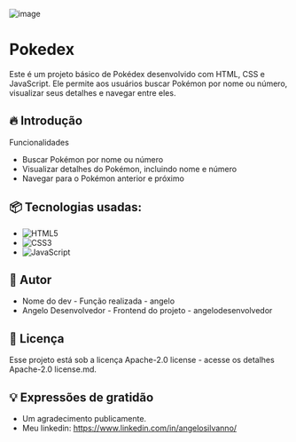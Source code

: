 ![image](https://github.com/angelodesenvolvedor/Pokedex/assets/98216100/e4b0d63f-6d5a-4b46-b14a-e686fdab5fac)

# Pokedex

Este é um projeto básico de Pokédex desenvolvido com HTML, CSS e JavaScript. Ele permite aos usuários buscar Pokémon por nome ou número, visualizar seus detalhes e navegar entre eles.

## 🔥 Introdução

Funcionalidades
* Buscar Pokémon por nome ou número
* Visualizar detalhes do Pokémon, incluindo nome e número
* Navegar para o Pokémon anterior e próximo

## 📦 Tecnologias usadas:

* ![HTML5](https://img.shields.io/badge/html5-%23E34F26.svg?style=for-the-badge&logo=html5&logoColor=white)
* ![CSS3](https://img.shields.io/badge/css3-%231572B6.svg?style=for-the-badge&logo=css3&logoColor=white)
* ![JavaScript](https://img.shields.io/badge/javascript-%23323330.svg?style=for-the-badge&logo=javascript&logoColor=%23F7DF1E)

## 👷 Autor

*  Nome do dev - Função realizada - angelo
*  Angelo Desenvolvedor - Frontend do projeto - angelodesenvolvedor

## 📄 Licença
Esse projeto está sob a licença Apache-2.0 license - acesse os detalhes Apache-2.0 license.md.

## 💡 Expressões de gratidão
* Um agradecimento publicamente.
*  Meu linkedin: https://www.linkedin.com/in/angelosilvanno/
